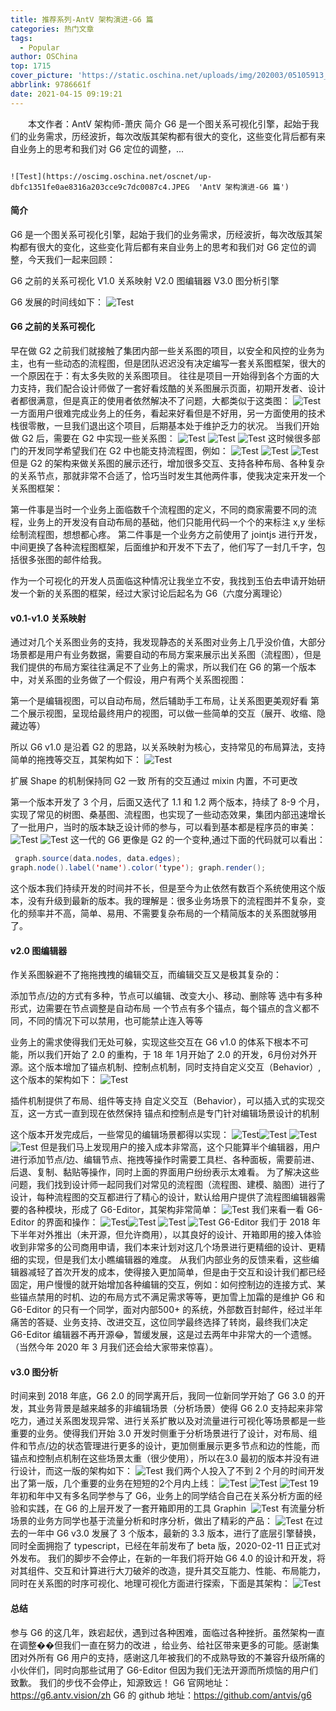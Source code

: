 ```yaml
---
title: 推荐系列-AntV 架构演进-G6 篇
categories: 热门文章
tags:
  - Popular
author: OSChina
top: 1715
cover_picture: 'https://static.oschina.net/uploads/img/202003/05105913_xVc4.jpeg'
abbrlink: 9786661f
date: 2021-04-15 09:19:21
---
```


&emsp;&emsp;本文作者：AntV 架构师-萧庆 简介 G6 是一个图关系可视化引擎，起始于我们的业务需求，历经波折，每次改版其架构都有很大的变化，这些变化背后都有来自业务上的思考和我们对 G6 定位的调整，...
<!-- more -->

                                                                                                                                                                                        ![Test](https://oscimg.oschina.net/oscnet/up-dbfc1351fe0ae8316a203cce9c7dc0087c4.JPEG  'AntV 架构演进-G6 篇') 
 
#### 简介 
G6 是一个图关系可视化引擎，起始于我们的业务需求，历经波折，每次改版其架构都有很大的变化，这些变化背后都有来自业务上的思考和我们对 G6 定位的调整，今天我们一起来回顾： 
 
 G6 之前的关系可视化 
 V1.0 关系映射 
 V2.0 图编辑器 
 V3.0 图分析引擎 
 
G6 发展的时间线如下： 
![Test](https://oscimg.oschina.net/oscnet/up-dbfc1351fe0ae8316a203cce9c7dc0087c4.JPEG  'AntV 架构演进-G6 篇') 
#### G6 之前的关系可视化 
早在做 G2 之前我们就接触了集团内部一些关系图的项目，以安全和风控的业务为主，也有一些动态的流程图，但是团队迟迟没有决定编写一套关系图框架，很大的一个原因在于：有太多失败的关系图项目。 
往往是项目一开始得到各个方面的大力支持，我们配合设计师做了一套好看炫酷的关系图展示页面，初期开发者、设计者都很满意，但是真正的使用者依然解决不了问题，大都类似于这类图： 
![Test](https://oscimg.oschina.net/oscnet/up-dbfc1351fe0ae8316a203cce9c7dc0087c4.JPEG  'AntV 架构演进-G6 篇') 
一方面用户很难完成业务上的任务，看起来好看但是不好用，另一方面使用的技术栈很零散，一旦我们退出这个项目，后期基本处于维护乏力的状况。 
当我们开始做 G2 后，需要在 G2 中实现一些关系图： 
![Test](https://oscimg.oschina.net/oscnet/up-dbfc1351fe0ae8316a203cce9c7dc0087c4.JPEG  'AntV 架构演进-G6 篇') ![Test](https://oscimg.oschina.net/oscnet/up-dbfc1351fe0ae8316a203cce9c7dc0087c4.JPEG  'AntV 架构演进-G6 篇') ![Test](https://oscimg.oschina.net/oscnet/up-dbfc1351fe0ae8316a203cce9c7dc0087c4.JPEG  'AntV 架构演进-G6 篇') 
这时候很多部门的开发同学希望我们在 G2 中也能支持流程图，例如： ![Test](https://oscimg.oschina.net/oscnet/up-dbfc1351fe0ae8316a203cce9c7dc0087c4.JPEG  'AntV 架构演进-G6 篇') ![Test](https://oscimg.oschina.net/oscnet/up-dbfc1351fe0ae8316a203cce9c7dc0087c4.JPEG  'AntV 架构演进-G6 篇') ![Test](https://oscimg.oschina.net/oscnet/up-dbfc1351fe0ae8316a203cce9c7dc0087c4.JPEG  'AntV 架构演进-G6 篇') 
但是 G2 的架构来做关系图的展示还行，增加很多交互、支持各种布局、各种复杂的关系节点，那就非常不合适了，恰巧当时发生其他两件事，使我决定来开发一个关系图框架： 
 
 第一件事是当时一个业务上面临数千个流程图的定义，不同的商家需要不同的流程，业务上的开发没有自动布局的基础，他们只能用代码一个个的来标注 x,y 坐标绘制流程图，想想都心疼。 
 第二件事是一个业务方之前使用了 jointjs 进行开发，中间更换了各种流程图框架，后面维护和开发不下去了，他们写了一封几千字，包括很多张图的邮件给我。 
 
作为一个可视化的开发人员面临这种情况让我坐立不安，我找到玉伯去申请开始研发一个新的关系图的框架，经过大家讨论后起名为 G6（六度分离理论） 
#### v0.1-v1.0 关系映射 
通过对几个关系图业务的支持，我发现静态的关系图对业务上几乎没价值，大部分场景都是用户有业务数据，需要自动的布局方案来展示出关系图（流程图），但是我们提供的布局方案往往满足不了业务上的需求，所以我们在 G6 的第一个版本中，对关系图的业务做了一个假设，用户有两个关系图视图： 
 
 第一个是编辑视图，可以自动布局，然后辅助手工布局，让关系图更美观好看 
 第二个展示视图，呈现给最终用户的视图，可以做一些简单的交互（展开、收缩、隐藏边等） 
 
所以 G6 v1.0 是沿着 G2 的思路，以关系映射为核心，支持常见的布局算法，支持简单的拖拽等交互，其架构如下： ![Test](https://oscimg.oschina.net/oscnet/up-dbfc1351fe0ae8316a203cce9c7dc0087c4.JPEG  'AntV 架构演进-G6 篇') 
 
 扩展 Shape 的机制保持同 G2 一致 
 所有的交互通过 mixin 内置，不可更改 
 
第一个版本开发了 3 个月，后面又迭代了 1.1 和 1.2 两个版本，持续了 8-9 个月，实现了常见的树图、桑基图、流程图，也实现了一些动态效果，集团内部迅速增长了一批用户，当时的版本缺乏设计师的参与，可以看到基本都是程序员的审美： ![Test](https://oscimg.oschina.net/oscnet/up-dbfc1351fe0ae8316a203cce9c7dc0087c4.JPEG  'AntV 架构演进-G6 篇') ![Test](https://oscimg.oschina.net/oscnet/up-dbfc1351fe0ae8316a203cce9c7dc0087c4.JPEG  'AntV 架构演进-G6 篇') 
这一代的 G6 更像是 G2 的一个变种,通过下面的代码就可以看出： 
 ```java 
  graph.source(data.nodes, data.edges); 
graph.node().label('name').color('type'); graph.render();

  ```  
这个版本我们持续开发的时间并不长，但是至今为止依然有数百个系统使用这个版本，没有升级到最新的版本。我的理解是：很多业务场景下的流程图并不复杂，变化的频率并不高，简单、易用、不需要复杂布局的一个精简版本的关系图就够用了。 
#### v2.0 图编辑器 
作关系图躲避不了拖拖拽拽的编辑交互，而编辑交互又是极其复杂的： 
 
 添加节点/边的方式有多种，节点可以编辑、改变大小、移动、删除等 
 选中有多种形式，边需要在节点调整是自动布局 
 一个节点有多个锚点，每个锚点的含义都不同，不同的情况下可以禁用，也可能禁止连入等等 
 
业务上的需求使得我们无处可躲，实现这些交互在 G6 v1.0 的体系下根本不可能，所以我们开始了 2.0 的重构，于 18 年 1月开始了 2.0 的开发，6月份对外开源。这个版本增加了锚点机制、控制点机制，同时支持自定义交互（Behavior）, 这个版本的架构如下： 
![Test](https://oscimg.oschina.net/oscnet/up-dbfc1351fe0ae8316a203cce9c7dc0087c4.JPEG  'AntV 架构演进-G6 篇') 
 
 插件机制提供了布局、组件等支持 
 自定义交互（Behavior），可以插入式的实现交互，这一方式一直到现在依然保持 
 锚点和控制点是专门针对编辑场景设计的机制 
 
这个版本开发完成后，一些常见的编辑场景都得以实现： 
![Test](https://oscimg.oschina.net/oscnet/up-dbfc1351fe0ae8316a203cce9c7dc0087c4.JPEG  'AntV 架构演进-G6 篇')![Test](https://oscimg.oschina.net/oscnet/up-dbfc1351fe0ae8316a203cce9c7dc0087c4.JPEG  'AntV 架构演进-G6 篇') 
![Test](https://oscimg.oschina.net/oscnet/up-dbfc1351fe0ae8316a203cce9c7dc0087c4.JPEG  'AntV 架构演进-G6 篇')![Test](https://oscimg.oschina.net/oscnet/up-dbfc1351fe0ae8316a203cce9c7dc0087c4.JPEG  'AntV 架构演进-G6 篇') 
但是我们马上发现用户的接入成本非常高，这个只能算半个编辑器，用户进行添加节点/边、编辑节点、拖拽等操作时需要工具栏、各种面板，需要前进、后退、复制、黏贴等操作，同时上面的界面用户纷纷表示太难看。 
为了解决这些问题，我们找到设计师一起同我们对常见的流程图（流程图、建模、脑图）进行了设计，每种流程图的交互都进行了精心的设计，默认给用户提供了流程图编辑器需要的各种模块，形成了 G6-Editor，其架构非常简单： 
![Test](https://oscimg.oschina.net/oscnet/up-dbfc1351fe0ae8316a203cce9c7dc0087c4.JPEG  'AntV 架构演进-G6 篇') 
我们来看一看 G6-Editor 的界面和操作： 
![Test](https://oscimg.oschina.net/oscnet/up-dbfc1351fe0ae8316a203cce9c7dc0087c4.JPEG  'AntV 架构演进-G6 篇')![Test](https://oscimg.oschina.net/oscnet/up-dbfc1351fe0ae8316a203cce9c7dc0087c4.JPEG  'AntV 架构演进-G6 篇') 
![Test](https://oscimg.oschina.net/oscnet/up-dbfc1351fe0ae8316a203cce9c7dc0087c4.JPEG  'AntV 架构演进-G6 篇') 
![Test](https://oscimg.oschina.net/oscnet/up-dbfc1351fe0ae8316a203cce9c7dc0087c4.JPEG  'AntV 架构演进-G6 篇') 
G6-Editor 我们于 2018 年下半年对外推出（未开源，但允许商用），以其良好的设计、开箱即用的接入体验收到非常多的公司商用申请，我们本来计划对这几个场景进行更精细的设计、更精细的实现，但是我们太小瞧编辑器的难度。 
从我们内部业务的反馈来看，这些编辑器减轻了首次开发的成本，使得接入更加简单，但是由于交互和设计我们都已经固定，用户慢慢的就开始增加各种编辑的交互，例如：如何控制边的连接方式、某些锚点禁用的时机、边的布局方式不满足需求等等，更加雪上加霜的是维护 G6 和 G6-Editor 的只有一个同学，面对内部500+ 的系统，外部数百封邮件，经过半年痛苦的答疑、业务支持、改进交互，这位同学最终选择了转岗，最终我们决定 G6-Editor 编辑器不再开源😂，暂缓发展，这是过去两年中非常大的一个遗憾。（当然今年 2020 年 3 月我们还会给大家带来惊喜）。 
#### v3.0 图分析 
时间来到 2018 年底，G6 2.0 的同学离开后，我同一位新同学开始了 G6 3.0 的开发，其业务背景是越来越多的非编辑场景（分析场景）使得 G6 2.0 支持起来非常吃力，通过关系图发现异常、进行关系扩散以及对流量进行可视化等场景都是一些重要的业务。使得我们开始 3.0 开发时侧重于分析场景进行了设计，对布局、组件和节点/边的状态管理进行更多的设计，更加侧重展示更多节点和边的性能，而锚点和控制点机制在这些场景太重（很少使用），所以在3.0 最初的版本并没有进行设计，而这一版的架构如下： 
![Test](https://oscimg.oschina.net/oscnet/up-dbfc1351fe0ae8316a203cce9c7dc0087c4.JPEG  'AntV 架构演进-G6 篇') 
我们两个人投入了不到 2 个月的时间开发出了第一版，几个重要的业务在短短的2个月内上线： 
![Test](https://oscimg.oschina.net/oscnet/up-dbfc1351fe0ae8316a203cce9c7dc0087c4.JPEG  'AntV 架构演进-G6 篇') ![Test](https://oscimg.oschina.net/oscnet/up-dbfc1351fe0ae8316a203cce9c7dc0087c4.JPEG  'AntV 架构演进-G6 篇') 
![Test](https://oscimg.oschina.net/oscnet/up-dbfc1351fe0ae8316a203cce9c7dc0087c4.JPEG  'AntV 架构演进-G6 篇') 
19 年初和年中又有多名同学参与了 G6，业务上的同学结合自己在关系分析方面的经验和实践，在 G6 的上层开发了一套开箱即用的工具 Graphin  
![Test](https://oscimg.oschina.net/oscnet/up-dbfc1351fe0ae8316a203cce9c7dc0087c4.JPEG  'AntV 架构演进-G6 篇') 
有流量分析场景的业务方同学也基于流量分析和时序分析，做出了精彩的产品： 
![Test](https://oscimg.oschina.net/oscnet/up-dbfc1351fe0ae8316a203cce9c7dc0087c4.JPEG  'AntV 架构演进-G6 篇') 
在过去的一年中 G6 v3.0 发展了 3 个版本，最新的 3.3 版本，进行了底层引擎替换，同时全面拥抱了 typescript，已经在年前发布了 beta 版，2020-02-11 日正式对外发布。 
我们的脚步不会停止，在新的一年我们将开始 G6 4.0 的设计和开发，将对其组件、交互和计算进行大刀破斧的改造，提升其交互能力、性能、布局能力，同时在关系图的时序可视化、地理可视化方面进行探索，下面是其架构： 
![Test](https://oscimg.oschina.net/oscnet/up-dbfc1351fe0ae8316a203cce9c7dc0087c4.JPEG  'AntV 架构演进-G6 篇') 
#### 总结 
参与 G6 的这几年，跌宕起伏，遇到过各种困难，面临过各种挫折。虽然架构一直在调整��但我们一直在努力的改进 ，给业务、给社区带来更多的可能。感谢集团对外所有 G6 用户的支持，感谢这几年被我们的不成熟导致的不兼容升级所痛的小伙伴们，同时向那些试用了 G6-Editor 但因为我们无法开源而所烦恼的用户们致歉。 
我们的步伐不会停止，知源致远！ 
G6 官网地址：https://g6.antv.vision/zh 
G6 的 github 地址：https://github.com/antvis/g6
                                        